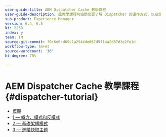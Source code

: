 ```yaml
---
user-guide-title: AEM Dispatcher Cache 教學課程
user-guide-description: 此教學課程可協助您更了解 Dispatcher 的運作方式，以及您如何使用。
sub-product: Experience Manager
version: 6.4, 6.5
kt: 2233
index: y
team: TM
source-git-commit: f0c6e6cd09c1a2944de667d9f14a2d87d3e2fe1d
workflow-type: tm+mt
source-wordcount: '36'
ht-degree: 75%

---
```



# AEM Dispatcher Cache 教學課程{#dispatcher-tutorial}

+ [概觀](overview.md)
+ [1 — 概念、模式和反模式](chapter-1.md)
+ [2 — 基礎架構模式](chapter-2.md)
+ [3 — 進階快取主題](chapter-3.md)
